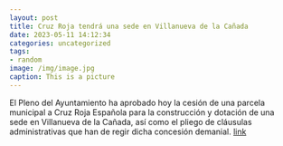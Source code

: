 ```yaml
---
layout: post
title: Cruz Roja tendrá una sede en Villanueva de la Cañada
date: 2023-05-11 14:12:34
categories: uncategorized
tags:
- random
image: /img/image.jpg
caption: This is a picture
---
```

El Pleno del Ayuntamiento ha aprobado hoy la cesión de una parcela municipal a Cruz Roja Española para la construcción y dotación de una sede en Villanueva de la Cañada, así como el pliego de cláusulas administrativas que han de regir dicha concesión demanial.   [link](https://www.ayto-villacanada.es/tu-ayuntamiento/cruz-roja-tendra-una-sede-en-villanueva-de-la-canada/)
